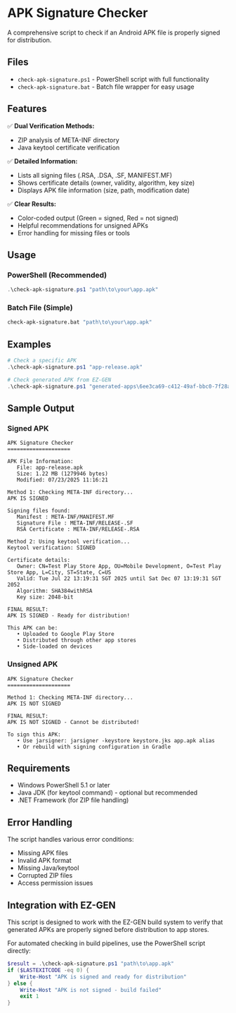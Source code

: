 # APK Signature Checker

A comprehensive script to check if an Android APK file is properly signed for distribution.

## Files

- `check-apk-signature.ps1` - PowerShell script with full functionality
- `check-apk-signature.bat` - Batch file wrapper for easy usage

## Features

✅ **Dual Verification Methods:**
- ZIP analysis of META-INF directory
- Java keytool certificate verification

✅ **Detailed Information:**
- Lists all signing files (.RSA, .DSA, .SF, MANIFEST.MF)
- Shows certificate details (owner, validity, algorithm, key size)
- Displays APK file information (size, path, modification date)

✅ **Clear Results:**
- Color-coded output (Green = signed, Red = not signed)
- Helpful recommendations for unsigned APKs
- Error handling for missing files or tools

## Usage

### PowerShell (Recommended)
```powershell
.\check-apk-signature.ps1 "path\to\your\app.apk"
```

### Batch File (Simple)
```cmd
check-apk-signature.bat "path\to\your\app.apk"
```

## Examples

```powershell
# Check a specific APK
.\check-apk-signature.ps1 "app-release.apk"

# Check generated APK from EZ-GEN
.\check-apk-signature.ps1 "generated-apps\6ee3ca69-c412-49af-bbc0-7f28a5ba8345\android\app\build\outputs\apk\release\app-release.apk"
```

## Sample Output

### Signed APK
```
APK Signature Checker
====================

APK File Information:
   File: app-release.apk
   Size: 1.22 MB (1279946 bytes)
   Modified: 07/23/2025 11:16:21

Method 1: Checking META-INF directory...
APK IS SIGNED

Signing files found:
   Manifest : META-INF/MANIFEST.MF
   Signature File : META-INF/RELEASE-.SF
   RSA Certificate : META-INF/RELEASE-.RSA

Method 2: Using keytool verification...
Keytool verification: SIGNED

Certificate details:
   Owner: CN=Test Play Store App, OU=Mobile Development, O=Test Play Store App, L=City, ST=State, C=US
   Valid: Tue Jul 22 13:19:31 SGT 2025 until Sat Dec 07 13:19:31 SGT 2052
   Algorithm: SHA384withRSA
   Key size: 2048-bit

FINAL RESULT:
APK IS SIGNED - Ready for distribution!

This APK can be:
   • Uploaded to Google Play Store
   • Distributed through other app stores
   • Side-loaded on devices
```

### Unsigned APK
```
APK Signature Checker
====================

Method 1: Checking META-INF directory...
APK IS NOT SIGNED

FINAL RESULT:
APK IS NOT SIGNED - Cannot be distributed!

To sign this APK:
   • Use jarsigner: jarsigner -keystore keystore.jks app.apk alias
   • Or rebuild with signing configuration in Gradle
```

## Requirements

- Windows PowerShell 5.1 or later
- Java JDK (for keytool command) - optional but recommended
- .NET Framework (for ZIP file handling)

## Error Handling

The script handles various error conditions:
- Missing APK files
- Invalid APK format
- Missing Java/keytool
- Corrupted ZIP files
- Access permission issues

## Integration with EZ-GEN

This script is designed to work with the EZ-GEN build system to verify that generated APKs are properly signed before distribution to app stores.

For automated checking in build pipelines, use the PowerShell script directly:

```powershell
$result = .\check-apk-signature.ps1 "path\to\app.apk"
if ($LASTEXITCODE -eq 0) {
    Write-Host "APK is signed and ready for distribution"
} else {
    Write-Host "APK is not signed - build failed"
    exit 1
}
```
